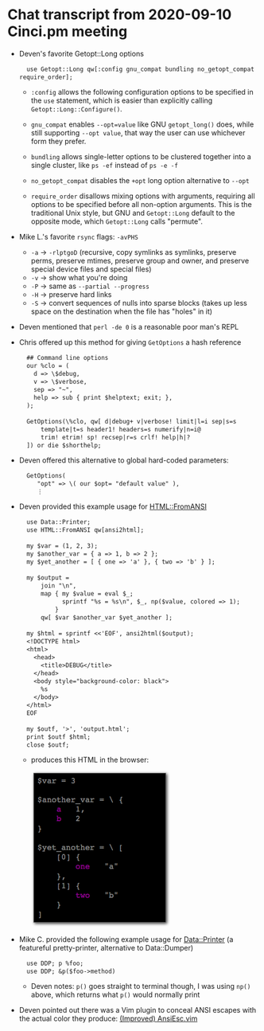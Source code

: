 Chat transcript from 2020-09-10 Cinci.pm meeting
================================================

* Deven's favorite Getopt::Long options

        use Getopt::Long qw[:config gnu_compat bundling no_getopt_compat require_order];

    * `:config` allows the following configuration options to be specified in
      the `use` statement, which is easier than explicitly calling
      `Getopt::Long::Configure()`.

    * `gnu_compat` enables `--opt=value` like GNU `getopt_long()` does, while
      still supporting `--opt value`, that way the user can use whichever form
      they prefer.

    * `bundling` allows single-letter options to be clustered together into a
      single cluster, like `ps -ef` instead of `ps -e -f`

    * `no_getopt_compat` disables the `+opt` long option alternative to `--opt`

    * `require_order` disallows mixing options with arguments, requiring all
      options to be specified before all non-option arguments.  This is the
      traditional Unix style, but GNU and `Getopt::Long` default to the opposite
      mode, which `Getopt::Long` calls "permute".

* Mike L.'s favorite `rsync` flags: `-avPHS`
    * `-a` → `-rlptgoD` (recursive, copy symlinks as symlinks, preserve perms, preserve mtimes, preserve group and owner, and
      preserve special device files and special files)
    * `-v` → show what you're doing
    * `-P` → same as `--partial --progress`
    * `-H` → preserve hard links
    * `-S` → convert sequences of nulls into sparse blocks (takes up less space
      on the destination when the file has "holes" in it)

* Deven mentioned that `perl -de 0` is a reasonable poor man's REPL

* Chris offered up this method for giving `GetOptions` a hash reference

        ## Command line options
        our %clo = (
          d => \$debug,
          v => \$verbose,
          sep => "~",
          help => sub { print $helptext; exit; },
        );
        
        GetOptions(\%clo, qw[ d|debug+ v|verbose! limit|l=i sep|s=s
            template|t=s header1! headers=s numerify|n=i@
            trim! etrim! sp! recsep|r=s crlf! help|h|?
        ]) or die $shorthelp;

* Deven offered this alternative to global hard-coded parameters:

        GetOptions(
           "opt" => \( our $opt= "default value" ),
           ⋮

* Deven provided this example usage for [HTML::FromANSI][hfa]

        use Data::Printer;
        use HTML::FromANSI qw[ansi2html];

        my $var = (1, 2, 3);
        my $another_var = { a => 1, b => 2 };
        my $yet_another = [ { one => 'a' }, { two => 'b' } ];

        my $output =
            join "\n",
            map { my $value = eval $_;
                  sprintf "%s = %s\n", $_, np($value, colored => 1);
                }
            qw[ $var $another_var $yet_another ];

        my $html = sprintf <<'EOF', ansi2html($output);
        <!DOCTYPE html>
        <html>
          <head>
            <title>DEBUG</title>
          </head>
          <body style="background-color: black">
            %s
          </body>
        </html>
        EOF

        my $outf, '>', 'output.html';
        print $outf $html;
        close $outf;

    * produces this HTML in the browser:

      ![screenshot of HTML::FromANSI output](html-from-ansi.png)

* Mike C. provided the following example usage for [Data::Printer][ddp] (a
  featureful pretty-printer, alternative to Data::Dumper)

        use DDP; p %foo;
        use DDP; &p($foo->method)

    * Deven notes: `p()` goes straight to terminal though, I was using `np()`
      above, which returns what `p()` would normally print

* Deven pointed out there was a Vim plugin to conceal ANSI escapes with the
  actual color they produce: [(Improved) AnsiEsc.vim][iae]

[hfa]: https://metacpan.org/pod/HTML::FromANSI
[iae]: https://github.com/powerman/vim-plugin-AnsiEsc
[ddp]: https://metacpan.org/pod/Data::Printer
